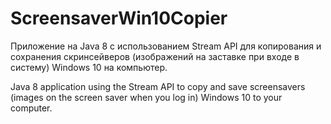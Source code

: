 # ScreensaverWin10Copier
Приложение на Java 8 с использованием Stream API для копирования и сохранения скринсейверов (изображений на заставке при входе в систему) Windows 10 на компьютер.

Java 8 application using the Stream API to copy and save screensavers (images on the screen saver when you log in) Windows 10 to your computer.
